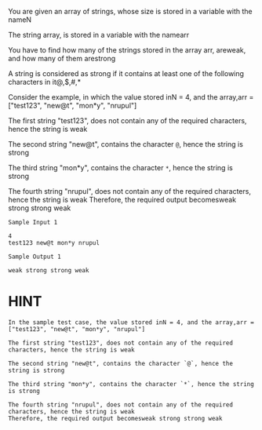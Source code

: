 You are given an array of strings, whose size is stored in a variable with the nameN

The string array, is stored in a variable with the namearr

You have to find how many of the strings stored in the array arr, areweak, and how many of them arestrong

A string is considered as strong if it contains at least one of the following characters in it@,$,#,*

Consider the example, in which the value stored inN = 4, and the array,arr = ["test123", "new@t", "mon*y", "nrupul"]

The first string "test123", does not contain any of the required characters, hence the string is weak

The second string "new@t", contains the character `@`, hence the string is strong

The third string "mon*y", contains the character `*`, hence the string is strong

The fourth string "nrupul", does not contain any of the required characters, hence the string is weak
Therefore, the required output becomesweak strong strong weak

```
Sample Input 1 

4
test123 new@t mon*y nrupul
```

```
Sample Output 1

weak strong strong weak
```

# HINT
```
In the sample test case, the value stored inN = 4, and the array,arr = ["test123", "new@t", "mon*y", "nrupul"]

The first string "test123", does not contain any of the required characters, hence the string is weak

The second string "new@t", contains the character `@`, hence the string is strong

The third string "mon*y", contains the character `*`, hence the string is strong

The fourth string "nrupul", does not contain any of the required characters, hence the string is weak
Therefore, the required output becomesweak strong strong weak



```
